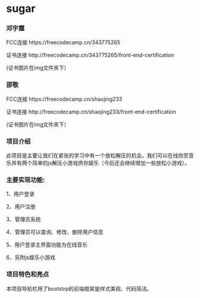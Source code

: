 # sugar

### 邓宇霆
<p>FCC连接 https://freecodecamp.cn/343775265</P>
<P>证书连接 http://freecodecamp.cn/343775265/front-end-certification</p>(证书图片在img文件夹下）

### 邵敬
<p>FCC连接 https://freecodecamp.cn/shaojing233</P>
<P>证书连接 http://freecodecamp.cn/shaojing233/front-end-certification</p>(证书图片在img文件夹下）

### 项目介绍
此项目是主要让我们在紧张的学习中有一个放松解压的机会。我们可以在线欣赏音乐并有两个简单的js解压小游戏供你娱乐（今后还会继续增加一些放松小游戏）。

### 主要实现功能:
<P>1、用户登录</p>
<P>2、用户注册</p>
<P>3、管理员系统</p>
<P>4、管理员可以查询、修改、删除用户信息</p>
<P>5、用户登录主界面功能为在线音乐</p>
<P>6、另附js娱乐小游戏</p>

### 项目特色和亮点
本项目导航栏用了bootstrp的前端框架是样式美观、代码简洁。
